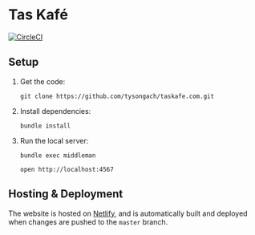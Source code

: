 # Tas Kaf&eacute;

[![CircleCI](https://circleci.com/gh/tysongach/taskafe.com.svg?style=svg)](https://circleci.com/gh/tysongach/taskafe.com)

## Setup

1. Get the code:

    ```
    git clone https://github.com/tysongach/taskafe.com.git
    ```

1. Install dependencies:

    ```
    bundle install
    ```

1. Run the local server:

    ```
    bundle exec middleman
    ```

    ```
    open http://localhost:4567
    ```

## Hosting & Deployment

The website is hosted on [Netlify], and is automatically built and deployed when
changes are pushed to the `master` branch.

[Netlify]: https://www.netlify.com/

